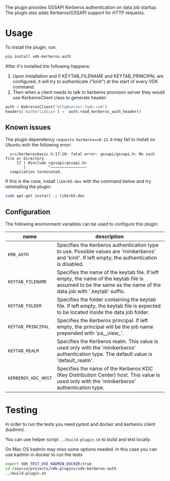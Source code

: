 The plugin provides GSSAPI Kerberos authentication on data job startup. The plugin also adds Kerberos/GSSAPI support for HTTP requests.

# Usage

To install the plugin, run:

```bash
pip install vdk-kerberos-auth
```

After it's installed the following happens:

1. Upon installation and if KEYTAB_FILENAME and KEYTAB_PRINCIPAL are configured, it will try to authenticate ("kinit") at the start of every VDK command.
2. Then when a client needs to talk to kerberos provision server they would use KerberosClient class to generate header:
```python
auth = KebrerosClient("http@server.fqdn.com")
headers['Authorization'] =  auth.read_kerberos_auth_header()
```

## Known issues

The plugin dependency `requests-kerberos==0.12.0` may fail to install on Ubuntu with the following error:

```
  src/kerberosbasic.h:17:10: fatal error: gssapi/gssapi.h: No such file or directory
     17 | #include <gssapi/gssapi.h>
        |          ^~~~~~~~~~~~~~~~~
  compilation terminated.
```

If this is the case, install `libkrb5-dev` with the command below and try reinstalling the plugin:
```bash
sudo apt-get install -y libkrb5-dev
```

## Configuration

The following environment variables can be used to configure this plugin:

| name                    | description                                                                                                                                                    |
|-------------------------|----------------------------------------------------------------------------------------------------------------------------------------------------------------|
| `KRB_AUTH`          | Specifies the Kerberos authentication type to use. Possible values are 'minikerberos' and 'kinit'. If left empty, the authentication is disabled.              |
| `KEYTAB_FILENAME`   | Specifies the name of the keytab file. If left empty, the name of the keytab file is assumed to be the same as the name of the data job with '.keytab' suffix. |
| `KEYTAB_FOLDER`         | Specifies the folder containing the keytab file. If left empty, the keytab file is expected to be located inside the data job folder.                          |
| `KEYTAB_PRINCIPAL`  | Specifies the Kerberos principal. If left empty, the principal will be the job name prepended with 'pa__view_'.                                                |
| `KEYTAB_REALM`      | Specifies the Kerberos realm. This value is used only with the 'minikerberos' authentication type. The default value is 'default_realm'.                       |
| `KERBEROS_KDC_HOST` | Specifies the name of the Kerberos KDC (Key Distribution Center) host. This value is used only with the 'minikerberos' authentication type.                    |


# Testing

In order to run the tests you need pytest and docker and kerberos client (kadmin).

You can use helper script `../build-plugin.sh` to build and test locally.

On Mac OS kadmin may miss some options needed. In this case you can use kadmin in docker to run the tests
```bash
export VDK_TEST_USE_KADMIN_DOCKER=true
cd /source/projects/vdk-plugins/vdk-kerberos-auth
../build-plugin.sh
```
